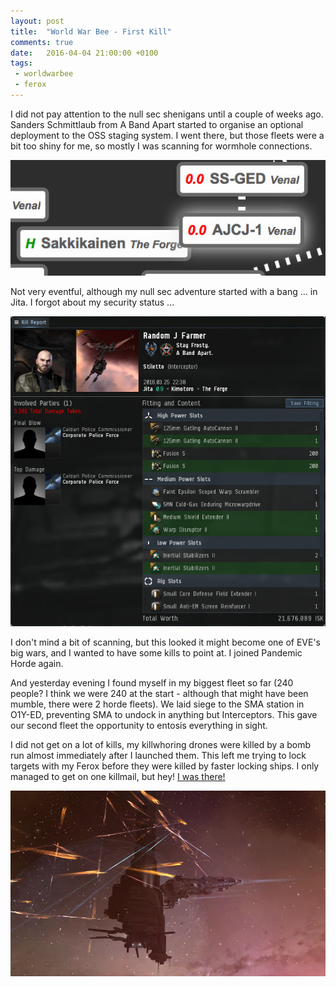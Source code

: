 ```yaml
---
layout: post
title:  "World War Bee - First Kill"
comments: true
date:   2016-04-04 21:00:00 +0100
tags: 
 - worldwarbee
 - ferox
---
```

I did not pay attention to the null sec shenigans until a couple of weeks ago.  Sanders
Schmittlaub from A Band Apart started to organise an optional deployment to
the OSS staging system.  I went there, but those fleets were a bit too shiny for me,
so mostly I was scanning for wormhole connections.

![Scanning ...](/img/2016-04-04-scanning-wormholes.jpg "Scanning wormholes ...")

Not very eventful, although my null sec adventure started with a bang ...
in Jita.  I forgot about my security status ...

![Caldari Navy Brutality](/img/2016-04-04-caldari-navy-brutality.jpg "Caldari Navy Brutality")


I don't mind a bit of scanning, but this looked it might become one of EVE's big wars,
and I wanted to have some kills to point at.  I joined Pandemic Horde again.

And yesterday evening I found myself in my biggest fleet so far (240 people?  I think we were 240
at the start - although that might have been mumble, there were 2 horde fleets).  We laid
siege to the SMA station in O1Y-ED, preventing SMA to undock in anything but Interceptors.
This gave our second fleet the opportunity to entosis everything in sight.

I did not get on a lot of kills, my killwhoring drones were killed by a bomb run
almost immediately after I launched them.  This left me trying to lock targets
with my Ferox before they were killed by faster locking ships.  I only managed
to get on one killmail, but hey!  [I was there!](https://zkillboard.com/kill/53017685/)

![Laying Siege](/img/2016-04-04-the-siege.jpg "The Siege of O1Y-ED")
